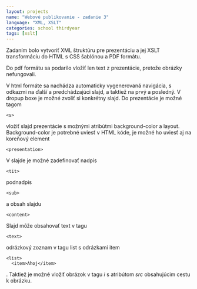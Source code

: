 ```yaml
---
layout: projects
name: "Webové publikovanie - zadanie 3"
language: "XML, XSLT"
categories: school thirdyear
tags: [xslt]
---
```


Zadaním bolo vytvoriť XML štruktúru pre prezentáciu a jej XSLT transformáciu do HTML s CSS šablónou a PDF formátu.

Do pdf formátu sa podarilo vložiť len text z prezentácie, pretože obrázky nefungovali.

V html formáte sa nachádza automaticky vygenerovaná navigácia, s odkazmi na ďalší a predchádzajúci slajd, a taktiež na prvý a posledný. V dropup boxe je možné zvoliť si konkrétny slajd.
Do prezentácie je možné tagom
```
<s>
```
vložiť slajd prezentácie s možnými atribútmi background-color a layout. Background-color je potrebné uviesť v HTML kóde, je možné ho uviesť aj na koreňový element
```
<presentation>
```
V slajde je možné zadefinovať nadpis 
```
<tit>
```
podnadpis
```
<sub>
```
a obsah slajdu 
```
<content>
```

Slajd môže obsahovať text v tagu 
```
<text>
```
odrázkový zoznam v tagu list s odrázkami item 
```
<list>
  <item>Ahoj</item>
```
. Taktiež je možné vložiť obrázok v tagu _i_ s atribútom _src_ obsahujúcim cestu k obrázku.
